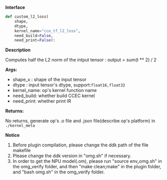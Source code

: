 ﻿**Interface**

```python
def custom_l2_loss(
    shape, 
    dtype, 
    kernel_name="cce_tf_l2_loss", 
    need_build=False, 
    need_print=False):
```

**Description**

Computes half the L2 norm of the intput tensor :
output = sum(t ** 2) / 2

**Args:**

- shape_x : shape of the input tensor
- dtype : input tensor's dtype, support:`float16,float32`
- kernel_name: op's kernel function name
- need_build: whether build CCEC kernel
- need_print: whether print IR

**Returns:**

No returns, generate op's .o file and .json file(describe op's platform) in `./kernel_meta`

**Notice**

1. Before plugin compilation, please change the ddk path of the file makefile
2. Please change the ddk version in "omg.sh" if necessary.
3. In order to get the NPU model(.om), please run "source env_omg.sh"  in the omg_verify folder, and then "make clean;make" in the plugin folder,  and "bash omg.sh" in the omg_verify folder.

